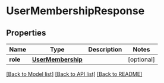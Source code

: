 # UserMembershipResponse

## Properties
Name | Type | Description | Notes
------------ | ------------- | ------------- | -------------
**role** | [**UserMembership**](UserMembership.md) |  | [optional] 

[[Back to Model list]](../README.md#documentation-for-models) [[Back to API list]](../README.md#documentation-for-api-endpoints) [[Back to README]](../README.md)


